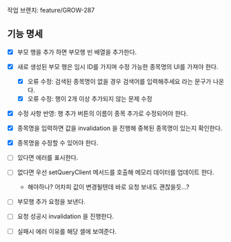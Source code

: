 작업 브랜치: feature/GROW-287

## 기능 명세
- [x] 부모 행을 추가 하면 부모행 빈 배열을 추가한다.
- [x] 새로 생성된 부모 행은 임시 ID를 가지며 수정 가능한 종목명의 UI를 가져야 한다.
  - [x] 오류 수정: 검색된 종목명이 없을 경우 검색어를 입력해주세요 라는 문구가 나온다.
  - [x] 오류 수정: 행이 2개 이상 추가되지 않는 문제 수정
- [x] 수정 사항 반영: 행 추가 버튼의 이름이 종목 추가로 수정되어야 한다.
- [x] 종목명을 입력하면 값을 invalidation 을 진행해 중복된 종목명이 있는지 확인한다.
- [x] 종목명을 수정할 수 있어야 한다.
- [ ] 있다면 에러를 표시한다. 
- [ ] 없다면 우선 setQueryClient 메서드를 호출해 메모리 데이터를 업데이트 한다.
  - 해야하나? 어차피 값이 변경될텐데 바로 요청 보내도 괜찮을듯...?
- [ ] 부모행 추가 요청을 보낸다.
- [ ] 요청 성공시 invalidation 을 진행한다.
- [ ] 실패시 에러 이유를 해당 셀에 보여준다.

